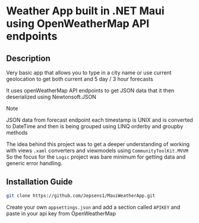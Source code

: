 # Weather App built in .NET Maui using OpenWeatherMap API endpoints

## Description
Very basic app that allows you to type in a city name or use current geolocation to get both current and 5 day / 3 hour forecasts

It uses openWeatherMap API endpoints to get JSON data that it then deserialized using Newtonsoft.JSON
> [!NOTE]
> JSON data from forecast endpoint each timestamp is UNIX and is converted to DateTime and then is being grouped using LINQ orderby and groupby methods

The idea behind this project was to get a deeper understanding of working with views `.xaml` converters and viewmodels using `CommunityToolKit.MVVM`
So the focus for the `Logic` project was bare minimum for getting data and generic error handling. 

## Installation Guide

```bash
git clone https://github.com/Jepsens1/MauiWeatherApp.git
```
Create your own `appsettings.json` and add a section called `APIKEY` and paste in your api key from OpenWeatherMap
